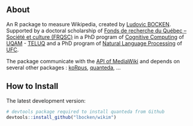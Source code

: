 ## About

An R package to measure Wikipedia, created by [Ludovic BOCKEN](https://www.linkedin.com/in/ludovicbocken/). Supported by 
a doctoral scholarship of [Fonds de recherche du Québec – Société et culture (FRQSC)](http://www.frqsc.gouv.qc.ca/en/) in a PhD program of [Cognitive Computing](https://en.wikipedia.org/wiki/Cognitive_computing) of [UQAM](https://uqam.ca/) - [TELUQ](https://www.teluq.ca/site/en/) and a PhD program of [Natural Language Processing](https://en.wikipedia.org/wiki/Natural_language_processing) of [UFC](http://www.univ-fcomte.fr/).

The package communicate with the [API of MediaWiki](https://www.mediawiki.org/wiki/API:Main_page) and depends on several other packages : [koRpus](https://cran.r-project.org/web/packages/koRpus/index.html), [quanteda](https://cran.r-project.org/web/packages/quanteda/index.html), ...

## How to Install

The latest development version:

``` r
# devtools package required to install quanteda from Github 
devtools::install_github("lbocken/wikim") 
```
